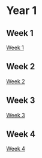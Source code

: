 # Year 1

## Week 1

[Week 1](./Week1/)

## Week 2

[Week 2](./Week2/)

## Week 3

[Week 3](./Week3/)

## Week 4

[Week 4](./Week4/)